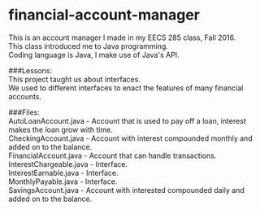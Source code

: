 # financial-account-manager

This is an account manager I made in my EECS 285 class, Fall 2016. <br>
This class introduced me to Java programming. <br>
Coding language is Java, I make use of Java's API.

###Lessons: <br>
This project taught us about interfaces. <br>
We used to different interfaces to enact the features of many financial accounts. <br>

###Files: <br>
AutoLoanAccount.java - Account that is used to pay off a loan, interest makes the loan grow with time. <br>
CheckingAccount.java - Account with interest compounded monthly and added on to the balance. <br>
FinancialAccount.java - Account that can handle transactions. <br>
InterestChargeable.java - Interface. <br>
InterestEarnable.java - Interface. <br>
MonthlyPayable.java - Interface. <br>
SavingsAccount.java - Account with interested compounded daily and added on to the balance.

